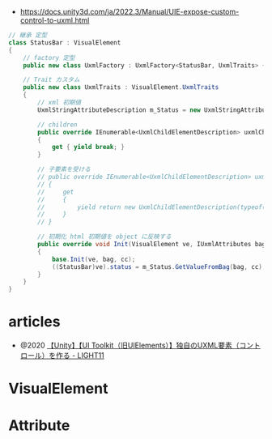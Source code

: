 - https://docs.unity3d.com/ja/2022.3/Manual/UIE-expose-custom-control-to-uxml.html

```cs
// 継承 定型
class StatusBar : VisualElement
{
    // factory 定型
    public new class UxmlFactory : UxmlFactory<StatusBar, UxmlTraits> {}

    // Trait カスタム
    public new class UxmlTraits : VisualElement.UxmlTraits
    {
        // xml 初期値
        UxmlStringAttributeDescription m_Status = new UxmlStringAttributeDescription { name = "status" };

        // children
        public override IEnumerable<UxmlChildElementDescription> uxmlChildElementsDescription
        {
            get { yield break; }
        }

        // 子要素を受ける
        // public override IEnumerable<UxmlChildElementDescription> uxmlChildElementsDescription
        // {
        //     get
        //     {
        //         yield return new UxmlChildElementDescription(typeof(VisualElement));
        //     }
        // }

        // 初期化 html 初期値を object に反映する
        public override void Init(VisualElement ve, IUxmlAttributes bag, CreationContext cc)
        {
            base.Init(ve, bag, cc);
            ((StatusBar)ve).status = m_Status.GetValueFromBag(bag, cc);
        }
    }
}
```

# articles

- @2020 [【Unity】【UI Toolkit（旧UIElements）】独自のUXML要素（コントロール）を作る - LIGHT11](https://light11.hatenadiary.com/entry/2020/04/26/124956)

# VisualElement

# Attribute
